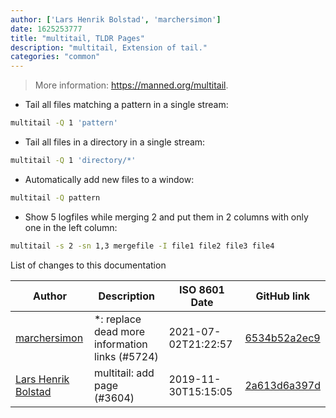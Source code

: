 ```yaml
---
author: ['Lars Henrik Bolstad', 'marchersimon']
date: 1625253777
title: "multitail, TLDR Pages"
description: "multitail, Extension of tail."
categories: "common"
---
```

> More information: <https://manned.org/multitail>.

- Tail all files matching a pattern in a single stream:

```bash
multitail -Q 1 'pattern'
```

- Tail all files in a directory in a single stream:

```bash
multitail -Q 1 'directory/*'
```

- Automatically add new files to a window:

```bash
multitail -Q pattern
```

- Show 5 logfiles while merging 2 and put them in 2 columns with only one in the left column:

```bash
multitail -s 2 -sn 1,3 mergefile -I file1 file2 file3 file4
```
List of changes to this documentation


Author | Description | ISO 8601 Date | GitHub link
------|-----|-----|-----
[marchersimon](mailto:50295997+marchersimon@users.noreply.github.com) | *: replace dead more information links (#5724) | 2021-07-02T21:22:57 | [6534b52a2ec9](https://github.com/tldr-pages/tldr/commit/6534b52a2ec92c1e691e21901799048c40b069db)
[Lars Henrik Bolstad](mailto:lahebo@gmail.com) | multitail: add page (#3604) | 2019-11-30T15:15:05 | [2a613d6a397d](https://github.com/tldr-pages/tldr/commit/2a613d6a397d47777a27ec1d899bb12f1c78f610)

